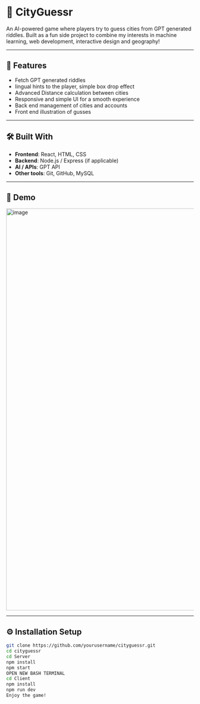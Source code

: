 
# 🌆 CityGuessr

An AI-powered game where players try to guess cities from GPT generated riddles. Built as a fun side project to combine my interests in machine learning, web development, interactive design and geography!  

---

## 🚀 Features
- Fetch GPT generated riddles 
- lingual hints to the player, simple box drop effect
- Advanced Distance calculation between cities 
- Responsive and simple UI for a smooth experience
- Back end management of cities and accounts
- Front end illustration of gusses 

---

## 🛠️ Built With
- **Frontend**: React, HTML, CSS
- **Backend**: Node.js / Express (if applicable)
- **AI / APIs**: GPT API
- **Other tools**: Git, GitHub, MySQL

---

## 📸 Demo
 <img width="1795" height="1079" alt="image" src="https://github.com/user-attachments/assets/f53014c0-962a-4ae3-b5c5-eb359f010cdb" />
 

---

## ⚙️ Installation Setup 
   ```bash
   git clone https://github.com/yourusername/cityguessr.git
   cd cityguessr
   cd Server
   npm install
   npm start
   OPEN NEW BASH TERMINAL
   cd Client
   npm install
   npm run dev
   Enjoy the game!







